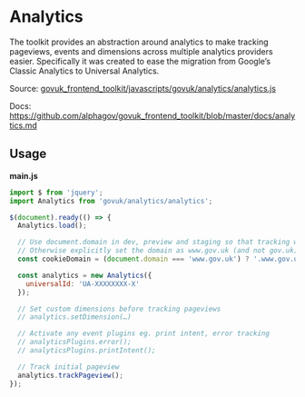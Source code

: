 # Analytics

The toolkit provides an abstraction around analytics to make tracking pageviews,
events and dimensions across multiple analytics providers easier. Specifically
it was created to ease the migration from Google’s Classic Analytics to
Universal Analytics.

Source: [govuk_frontend_toolkit/javascripts/govuk/analytics/analytics.js](https://github.com/alphagov/govuk_frontend_toolkit/blob/master/javascripts/govuk/analytics/analytics.js)

Docs: https://github.com/alphagov/govuk_frontend_toolkit/blob/master/docs/analytics.md

## Usage

**main.js**

```javascript
import $ from 'jquery';
import Analytics from 'govuk/analytics/analytics';

$(document).ready(() => {
  Analytics.load();

  // Use document.domain in dev, preview and staging so that tracking works
  // Otherwise explicitly set the domain as www.gov.uk (and not gov.uk).
  const cookieDomain = (document.domain === 'www.gov.uk') ? '.www.gov.uk' : document.domain;

  const analytics = new Analytics({
    universalId: 'UA-XXXXXXXX-X'
  });

  // Set custom dimensions before tracking pageviews
  // analytics.setDimension(…)

  // Activate any event plugins eg. print intent, error tracking
  // analyticsPlugins.error();
  // analyticsPlugins.printIntent();

  // Track initial pageview
  analytics.trackPageview();
});
```
